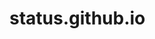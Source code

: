 # status.github.io
<!DOCTYPE html>
<html lang="en">
<head>
  <meta charset="utf-8">
  <title></title>
  <link href="style.css" rel="stylesheet" />
</head>
<body>

  <script src="http://ajax.googleapis.com/ajax/libs/jquery/1/jquery.min.js"></script>
  <script async src="https://telegram.org/js/telegram-widget.js?15" data-telegram-post="CUBE_Status/3" data-width="100%" data-userpic="true" data-dark="1"></script>
  <script>
  </script>
</body>
</html>
